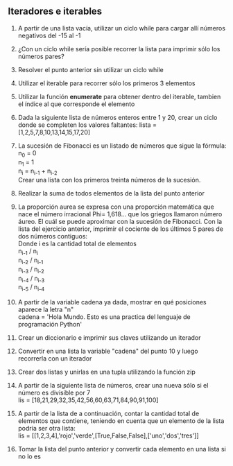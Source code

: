 ## Iteradores e iterables

1) A partir de una lista vacía, utilizar un ciclo while para cargar allí números negativos del -15 al -1


2) ¿Con un ciclo while sería posible recorrer la lista para imprimir sólo los números pares?

3) Resolver el punto anterior sin utilizar un ciclo while

4) Utilizar el iterable para recorrer sólo los primeros 3 elementos

5) Utilizar la función **enumerate** para obtener dentro del iterable, tambien el índice al que corresponde el elemento

6) Dada la siguiente lista de números enteros entre 1 y 20, crear un ciclo donde se completen los valores faltantes: lista = [1,2,5,7,8,10,13,14,15,17,20]

7) La sucesión de Fibonacci es un listado de números que sigue la fórmula: <br>
n<sub>0</sub> = 0<br>
n<sub>1</sub> = 1<br>
n<sub>i</sub> = n<sub>i-1</sub> + n<sub>i-2</sub><br>
Crear una lista con los primeros treinta números de la sucesión.<br>

8) Realizar la suma de todos elementos de la lista del punto anterior

9) La proporción aurea se expresa con una proporción matemática que nace el número irracional Phi= 1,618… que los griegos llamaron número áureo. El cuál se puede aproximar con la sucesión de Fibonacci. Con la lista del ejercicio anterior, imprimir el cociente de los últimos 5 pares de dos números contiguos:<br>
Donde i es la cantidad total de elementos<br>
n<sub>i-1</sub> / n<sub>i</sub><br>
n<sub>i-2</sub> / n<sub>i-1</sub><br>
n<sub>i-3</sub> / n<sub>i-2</sub><br>
n<sub>i-4</sub> / n<sub>i-3</sub><br>
n<sub>i-5</sub> / n<sub>i-4</sub><br>
 

10) A partir de la variable cadena ya dada, mostrar en qué posiciones aparece la letra "n"<br>
cadena = 'Hola Mundo. Esto es una practica del lenguaje de programación Python'

11) Crear un diccionario e imprimir sus claves utilizando un iterador

12) Convertir en una lista la variable "cadena" del punto 10 y luego recorrerla con un iterador 

13) Crear dos listas y unirlas en una tupla utilizando la función zip

14) A partir de la siguiente lista de números, crear una nueva sólo si el número es divisible por 7<br>
lis = [18,21,29,32,35,42,56,60,63,71,84,90,91,100]

15) A partir de la lista de a continuación, contar la cantidad total de elementos que contiene, teniendo en cuenta que un elemento de la lista podría ser otra lista:<br>
lis = [[1,2,3,4],'rojo','verde',[True,False,False],['uno','dos','tres']]

16) Tomar la lista del punto anterior y convertir cada elemento en una lista si no lo es
